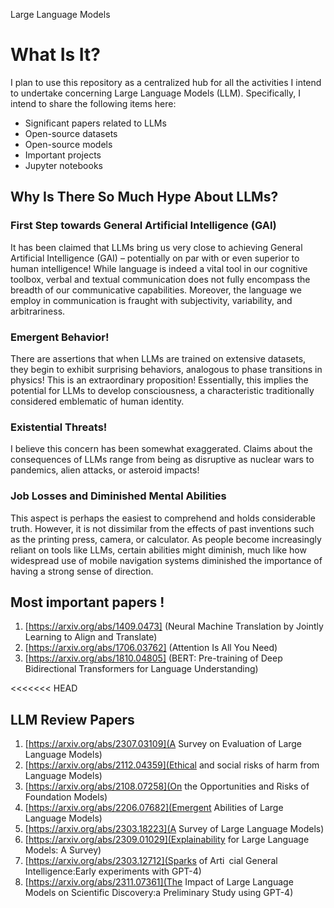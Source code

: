 Large Language Models
# What Is It?
I plan to use this repository as a centralized hub for all the activities I intend to undertake concerning Large Language Models (LLM). Specifically, I intend to share the following items here:

- Significant papers related to LLMs
- Open-source datasets
- Open-source models
- Important projects
- Jupyter notebooks


## Why Is There So Much Hype About LLMs?


### First Step towards General Artificial Intelligence (GAI)
It has been claimed that LLMs bring us very close to achieving General Artificial Intelligence (GAI) – potentially on par with or even superior to human intelligence! While language is indeed a vital tool in our cognitive toolbox, verbal and textual communication does not fully encompass the breadth of our communicative capabilities. Moreover, the language we employ in communication is fraught with subjectivity, variability, and arbitrariness.

### Emergent Behavior!
There are assertions that when LLMs are trained on extensive datasets, they begin to exhibit surprising behaviors, analogous to phase transitions in physics! This is an extraordinary proposition! Essentially, this implies the potential for LLMs to develop consciousness, a characteristic traditionally considered emblematic of human identity.

### Existential Threats!
I believe this concern has been somewhat exaggerated. Claims about the consequences of LLMs range from being as disruptive as nuclear wars to pandemics, alien attacks, or asteroid impacts!

### Job Losses and Diminished Mental Abilities
This aspect is perhaps the easiest to comprehend and holds considerable truth. However, it is not dissimilar from the effects of past inventions such as the printing press, camera, or calculator. As people become increasingly reliant on tools like LLMs, certain abilities might diminish, much like how widespread use of mobile navigation systems diminished the importance of having a strong sense of direction.


## Most important papers !

1. [https://arxiv.org/abs/1409.0473] (Neural Machine Translation by Jointly Learning to Align and Translate)
2. [https://arxiv.org/abs/1706.03762] (Attention Is All You Need)
3. [https://arxiv.org/abs/1810.04805] (BERT: Pre-training of Deep Bidirectional Transformers for Language Understanding)


<<<<<<< HEAD
## LLM Review Papers 

1. [https://arxiv.org/abs/2307.03109](A Survey on Evaluation of Large Language Models)
2. [https://arxiv.org/abs/2112.04359](Ethical and social risks of harm from Language Models)
3. [https://arxiv.org/abs/2108.07258](On the Opportunities and Risks of Foundation Models)
4. [https://arxiv.org/abs/2206.07682](Emergent Abilities of Large Language Models)
5. [https://arxiv.org/abs/2303.18223](A Survey of Large Language Models)
6. [https://arxiv.org/abs/2309.01029](Explainability for Large Language Models: A Survey)
7. [https://arxiv.org/abs/2303.12712](Sparks of Arti cial General Intelligence:Early experiments with GPT-4)
8. [https://arxiv.org/abs/2311.07361](The Impact of Large Language Models on Scientific Discovery:a Preliminary Study using GPT-4)












